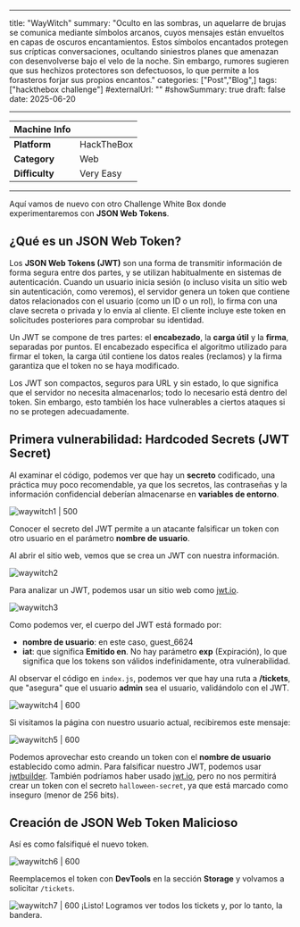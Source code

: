 
---
title: "WayWitch"
summary: "Oculto en las sombras, un aquelarre de brujas se comunica mediante símbolos arcanos, cuyos mensajes están envueltos en capas de oscuros encantamientos. Estos símbolos encantados protegen sus crípticas conversaciones, ocultando siniestros planes que amenazan con desenvolverse bajo el velo de la noche. Sin embargo, rumores sugieren que sus hechizos protectores son defectuosos, lo que permite a los forasteros forjar sus propios encantos."
categories: ["Post","Blog",]
tags: ["hackthebox challenge"]
#externalUrl: ""
#showSummary: true
draft: false
date: 2025-06-20

---

| Machine Info   |            |
| -------------- | ---------- |
| **Platform**   | HackTheBox |
| **Category**   | Web        |
| **Difficulty** | Very Easy  |

- - -

Aquí vamos de nuevo con otro Challenge White Box donde experimentaremos con **JSON Web Tokens**.

## ¿Qué es un JSON Web Token?

Los **JSON Web Tokens (JWT)** son una forma de transmitir información de forma segura entre dos partes, y se utilizan habitualmente en sistemas de autenticación. Cuando un usuario inicia sesión (o incluso visita un sitio web sin autenticación, como veremos), el servidor genera un token que contiene datos relacionados con el usuario (como un ID o un rol), lo firma con una clave secreta o privada y lo envía al cliente. El cliente incluye este token en solicitudes posteriores para comprobar su identidad.

Un JWT se compone de tres partes: el **encabezado**, la **carga útil** y la **firma**, separadas por puntos. El encabezado especifica el algoritmo utilizado para firmar el token, la carga útil contiene los datos reales (reclamos) y la firma garantiza que el token no se haya modificado.

Los JWT son compactos, seguros para URL y sin estado, lo que significa que el servidor no necesita almacenarlos; todo lo necesario está dentro del token. Sin embargo, esto también los hace vulnerables a ciertos ataques si no se protegen adecuadamente.

## Primera vulnerabilidad: Hardcoded Secrets (JWT Secret)

Al examinar el código, podemos ver que hay un **secreto** codificado, una práctica muy poco recomendable, ya que los secretos, las contraseñas y la información confidencial deberían almacenarse en **variables de entorno**.

![waywitch1 | 500](img/waywitch/waywitch1.png)

Conocer el secreto del JWT permite a un atacante falsificar un token con otro usuario en el parámetro **nombre de usuario**.

Al abrir el sitio web, vemos que se crea un JWT con nuestra información.

![waywitch2](img/waywitch/waywitch2.png)

Para analizar un JWT, podemos usar un sitio web como [jwt.io](https://jwt.io/).

![waywitch3](img/waywitch/waywitch3.png)

Como podemos ver, el cuerpo del JWT está formado por:

- **nombre de usuario**: en este caso, guest_6624
- **iat**: que significa **Emitido en**. No hay parámetro **exp** (Expiración), lo que significa que los tokens son válidos indefinidamente, otra vulnerabilidad.

Al observar el código en `index.js`, podemos ver que hay una ruta a **/tickets**, que "asegura" que el usuario **admin** sea el usuario, validándolo con el JWT.

![waywitch4 | 600](img/waywitch/waywitch4.png)

Si visitamos la página con nuestro usuario actual, recibiremos este mensaje:

![waywitch5 | 600](img/waywitch/waywitch5.png)

Podemos aprovechar esto creando un token con el **nombre de usuario** establecido como admin. Para falsificar nuestro JWT, podemos usar [jwtbuilder](http://jwtbuilder.jamiekurtz.com/). También podríamos haber usado [jwt.io](https://jwt.io/), pero no nos permitirá crear un token con el secreto `halloween-secret`, ya que está marcado como inseguro (menor de 256 bits).

## Creación de JSON Web Token Malicioso
Así es como falsifiqué el nuevo token.

![waywitch6 | 600](img/waywitch/waywitch6.png)

Reemplacemos el token con **DevTools** en la sección **Storage** y volvamos a solicitar `/tickets`.

![waywitch7 | 600](img/waywitch/waywitch7.png)
¡Listo! Logramos ver todos los tickets y, por lo tanto, la bandera.